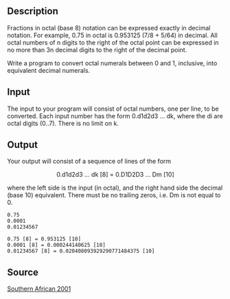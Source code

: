 <h2>Description</h2><p>Fractions in octal (base 8) notation can be expressed exactly in decimal notation. For example, 0.75 in octal is 0.953125 (7/8 + 5/64) in decimal. All octal numbers of n digits to the right of the octal point can be expressed in no more than 3n decimal digits to the right of the decimal point.
</p>
Write a program to convert octal numerals between 0 and 1, inclusive, into equivalent decimal numerals.  <h2>Input</h2><p>The input to your program will consist of octal numbers, one per line, to be converted. Each input number has the form 0.d1d2d3 ... dk, where the di are octal digits (0..7). There is no limit on k.</p><h2>Output</h2><p>Your output will consist of a sequence of lines of the form
</p>
<center>0.d1d2d3 ... dk [8] = 0.D1D2D3 ... Dm [10]</center><p>
</p>
where the left side is the input (in octal), and the right hand side the decimal (base 10) equivalent. There must be no trailing zeros, i.e. Dm is not equal to 0.<pre><code class="language-input1">0.75
0.0001
0.01234567</code></pre><pre><code class="language-output1">0.75 [8] = 0.953125 [10]
0.0001 [8] = 0.000244140625 [10]
0.01234567 [8] = 0.020408093929290771484375 [10]</code></pre><h2>Source</h2><a href="searchproblem?field=source&amp;key=Southern+African+2001">Southern African 2001</a>